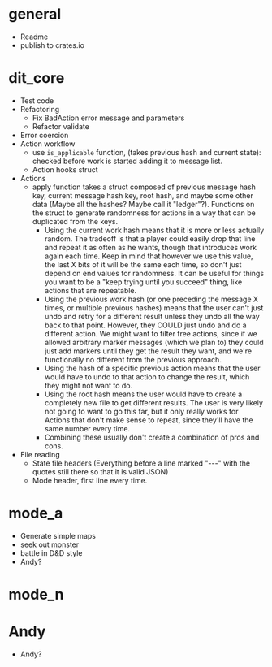 # general
* Readme
* publish to crates.io

# dit_core
* Test code
* Refactoring
    * Fix BadAction error message and parameters
    * Refactor validate
* Error coercion
* Action workflow
  * use `is_applicable` function, (takes previous hash and current state): checked before work is started adding it to message list.
  * Action hooks struct
* Actions
  * apply function takes a struct composed of previous message hash key, current message hash key, root hash, and maybe some other data (Maybe all the hashes? Maybe call it "ledger"?). Functions on the struct to generate randomness for actions in a way that can be duplicated from the keys.
    - Using the current work hash  means that it is more or less actually random. The tradeoff is that a player could easily drop that line and repeat it as often as he wants, though that introduces work again each time. Keep in mind that however we use this value, the last X bits of it will be the same each time, so don't just depend on end values for randomness. It can be useful for things you want to be a "keep trying until you succeed" thing, like actions that are repeatable.
    - Using the previous work hash (or one preceding the message X times, or multiple previous hashes) means that the user can't just undo and retry for a different result unless they undo all the way back to that point. However, they COULD just undo and do a different action. We might want to filter free actions, since if we allowed arbitrary marker messages (which we plan to) they could just add markers until they get the result they want, and we're functionally no different from the previous approach.
    - Using the hash of a specific previous action means that the user would have to undo to that action to change the result, which they might not want to do.
    - Using the root hash means the user would have to create a completely new file to get different results. The user is very likely not going to want to go this far, but it only really works for Actions that don't make sense to repeat, since they'll have the same number every time. 
    - Combining these usually don't create a combination of pros and cons.
* File reading
  * State file headers (Everything before a line marked "---" with the quotes still there so that it is valid JSON)
  * Mode header, first line every time.


# mode_a

* Generate simple maps
* seek out monster
* battle in D&D style
* Andy?

# mode_n

# Andy
* Andy?
